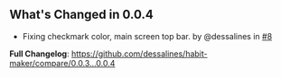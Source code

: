## What's Changed in 0.0.4

- Fixing checkmark color, main screen top bar. by @dessalines in [#8](https://github.com/dessalines/habit-maker/pull/8)

**Full Changelog**: https://github.com/dessalines/habit-maker/compare/0.0.3...0.0.4

<!-- generated by git-cliff -->
